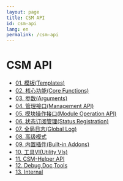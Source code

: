 ```yaml
---
layout: page
title: CSM API
id: csm-api
lang: en
permalink: /csm-api
---
```


# CSM API

- [01. 模板(Templates)](./zh-cn/VI%20Description/VI%20Description%20-%2001.%20模板(Templates).md)
- [02. 核心功能(Core Functions)](./zh-cn/VI%20Description/VI%20Description%20-%2002.%20核心功能(Core%20Functions).md)
- [03. 参数(Arguments)](./zh-cn/VI%20Description/VI%20Description%20-%2003.%20参数(Arguments).md)
- [04. 管理接口(Management API)](./zh-cn/VI%20Description/VI%20Description%20-%2004%20.管理接口(Management%20API).md)
- [05. 模块操作接口(Module Operation API)](./zh-cn/VI%20Description/VI%20Description%20-%2005.%20模块操作接口(Module%20Operation%20API).md)
- [06. 状态订阅管理(Status Registration)](./zh-cn/VI%20Description/VI%20Description%20-%2006.%20状态订阅管理(Status%20Registration).md)
- [07. 全局日志(Global Log)](./zh-cn/VI%20Description/VI%20Description%20-%2007.%20全局日志(Global%20Log).md)
- [08. 高级模式](./zh-cn/VI%20Description/VI%20Description%20-%2008.%20高级模式.md)
- [09. 内置插件(Built-in Addons)](./zh-cn/VI%20Description/VI%20Description%20-%2009.%20内置插件(Build-in%20Addons).md)
- [10. 工具VI(Utility VIs)](./zh-cn/VI%20Description/VI%20Description%20-%2010.%20工具VI(Utility%20VIs).md)
- [11. CSM-Helper API](./zh-cn/VI%20Description/VI%20Description%20-%2011.%20CSM-Helper%20API.md)
- [12. Debug,Doc,Tools](./zh-cn/VI%20Description/VI%20Description%20-%2012.%20Debug,Doc,Tools.md)
- [13. Internal](./zh-cn/VI%20Description/VI%20Description%20-%2013.%20Internal.md)
